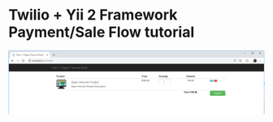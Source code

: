 # Twilio + Yii 2 Framework Payment/Sale Flow tutorial

![alt text](https://github.com/andrepiper/twilio_yii2_tutorial/blob/master/screenshot.PNG)

